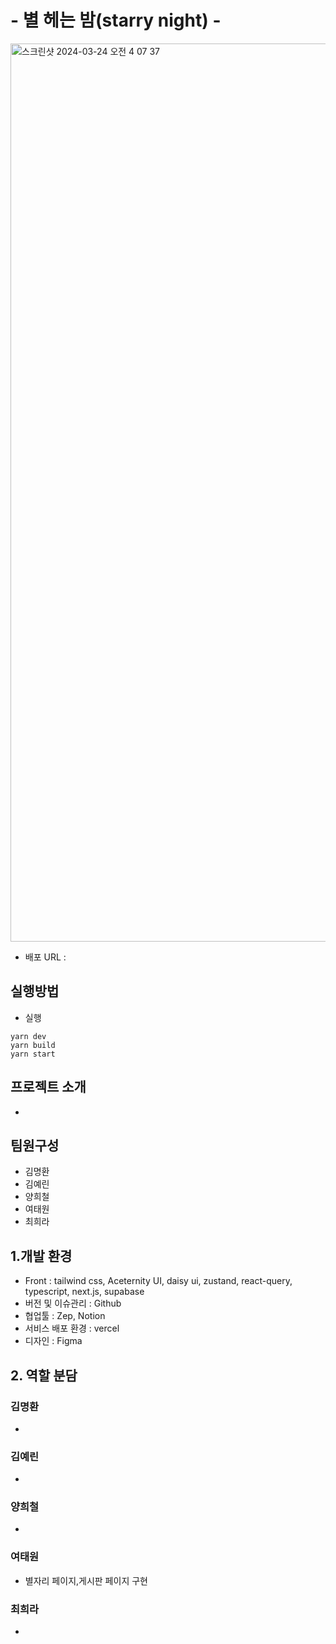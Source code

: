 # - 별 헤는 밤(starry night) -

<img width="1437" alt="스크린샷 2024-03-24 오전 4 07 37" src="https://github.com/React4-HOT6/starry-night/assets/151899123/6a96ebbe-f2b9-44c0-acce-da8d484d472c">

- 배포 URL :

## 실행방법

- 실행

```
yarn dev
yarn build
yarn start
```

## 프로젝트 소개

- 

## 팀원구성

- 김명환
- 김예린
- 양희철
- 여태원
- 최희라

## 1.개발 환경

- Front : tailwind css, Aceternity UI, daisy ui,  zustand, react-query, typescript, next.js, supabase 
- 버전 및 이슈관리 : Github
- 협업툴 : Zep, Notion
- 서비스 배포 환경 : vercel
- 디자인 : Figma

## 2. 역할 분담

### 김명환

- 

### 김예린

- 

### 양희철

- 

### 여태원

- 별자리 페이지,게시판 페이지 구현

### 최희라

- 
